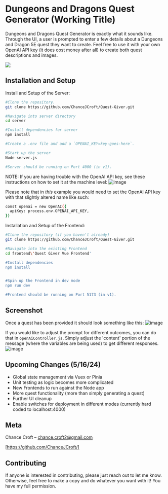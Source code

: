 #  Dungeons and Dragons Quest Generator (Working Title)
Dungeons and Dragons Quest Generator is exactly what it sounds like. Through the UI, a user is prompted to enter a few details about a Dungeons
and Dragon 5E quest they want to create. Feel free to use it with your own OpenAI API key (it does cost money after all) to create both quest descriptions
and images.

![](header.png)

## Installation and Setup

Install and Setup of the Server:

```sh
#Clone the repository.
git clone https://github.com/ChanceJCroft/Quest-Giver.git

#Navigate into server directory
cd server

#Install dependencies for server
npm install

#Create a .env file and add a `OPENAI_KEY=key-goes-here`.

#Start up the server
Node server.js

#Server should be running on Port 4000 (in v1).
```
NOTE: If you are having trouble with the OpenAI API key, see these instructions on how to set it at the machine level:
![image](https://github.com/ChanceJCroft/Quest-Giver/assets/66639666/849dfcc3-73ac-452c-8b9f-86dfa627fc34)

Please note that in _this_ example you would need to set the OpenAI API key with that slightly altered name like such:

```sh
const openai = new OpenAI({
  apiKey: process.env.OPENAI_API_KEY,
})
```


Installation and Setup of the Frontend:

```sh
#Clone the repository (if you haven't already)
git clone https://github.com/ChanceJCroft/Quest-Giver.git

#Navigate into the existing Frontend
cd frontend\'Quest Giver Vue Frontend'

#Install dependencies
npm install


#Spin up the Frontend in dev mode
npm run dev

#Frontend should be running on Port 5173 (in v1).
```


## Screenshot

Once a quest has been provided it should look something like this:
![image](https://github.com/ChanceJCroft/Quest-Giver/assets/66639666/580433b9-bf91-4237-a04c-44102276ce56)


If you would like to adjust the prompt for different outcomes, you can do that in `openAiController.js`.
Simply adjust the 'content' portion of the message (where the variables are being used) to get different responses.
![image](https://github.com/ChanceJCroft/Quest-Giver/assets/66639666/09cbc7c2-987b-487f-aabf-27eb203c1f17)


## Upcoming Changes (5/16/24)
- Global state management via Vuex or Pinia
- Unit testing as logic becomes more complicated
- New Frontends to run against the Node app
- More quest functionality (more than simply generating a quest)
- Further UI cleanup
- Enable switches for deployment in different modes (currently hard coded to localhost:4000)

## Meta

Chance Croft – chance.croft2@gmail.com

[https://github.com/ChanceJCroft/]

## Contributing

If anyone is interested in contributing, please just reach out to let me know. Otherwise, feel free to make a copy and
do whatever you want with it! You have my full permission.
